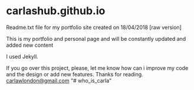 # carlashub.github.io
Readme.txt file for my portfolio site created on 18/04/2018 [raw version]


This is my portfolio and personal page and will be constantly updated and added new content 

I used Jekyll. 

If you go over this project, please, let me know how can i improve my code and the design or add new features.
Thanks for reading. 
carlawlondon@gmail.com 
"# who_is_carla" 
